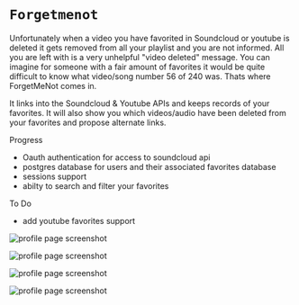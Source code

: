 `Forgetmenot`
=========

Unfortunately when a video you have favorited in Soundcloud or youtube is deleted it gets removed from all your playlist and you are not informed. All you are left with is a very unhelpful "video deleted" message. You can imagine for someone with a fair amount of favorites it would be quite difficult to know what video/song number 56 of 240 was. Thats where ForgetMeNot comes in.

It links into the Soundcloud & Youtube APIs and keeps records of your favorites. It will also show you which videos/audio have been deleted from your favorites and propose alternate links. 

Progress
- Oauth authentication for access to soundcloud api
- postgres database for users and their associated favorites database 
- sessions support
- abilty to search and filter your favorites

To Do 
- add youtube favorites support 


![profile page screenshot](http://i.imgur.com/WjLw6gS.png)

![profile page screenshot](http://i.imgur.com/CeXpQBe.png)

![profile page screenshot](http://i.imgur.com/m6G2WEb.png)

![profile page screenshot](http://i.imgur.com/ic1mJ3h.png)

